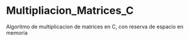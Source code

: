 # Multipliacion_Matrices_C
Algoritmo de multiplicacion de matrices en C, con reserva de espacio en memoria

